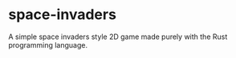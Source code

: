 # space-invaders
A simple space invaders style 2D game made purely with the Rust programming language.

